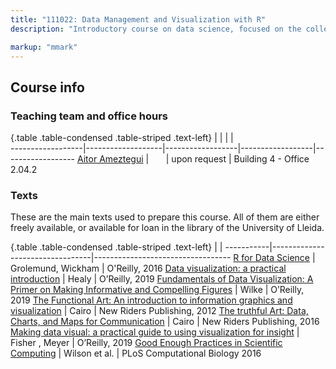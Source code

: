 ```yaml
---
title: "111022: Data Management and Visualization with R"
description: "Introductory course on data science, focused on the collection, management, visualization and analysis of data. We cover the entire data science pipeline from data acquisition to publication. The course will focus on the R statistical computing language and is addressed to second-year students of the Master's Degree Erasmus Mundus in Spatial and Ecological Modelling in European Forestry at the University of Lleida. The aim is to teach the students how to use R to effectively manage, clean, analyze and visualize data. The course is based on a “hands-on” approach, so that the students can easily transfer the acquired knowledge to real case studies, and even use it to process and analyze their own set of data, helping them in the preparation of their Master Thesis. "

markup: "mmark"
---
```


## Course info


### Teaching team and office hours

{.table .table-condensed .table-striped .text-left}
<span></span>     | <span></span>     | <span></span>    | <span></span>    |  <span></span>      
------------------|-------------------|------------------|------------------|------------------ 
 [Aitor Ameztegui](http://ameztegui.weebly.com/) | <a href="mailto:aitor.ameztegui@udl.cat" title="email"><i class="fa fa-envelope"></i></a> &nbsp; <a href="https://github.com/ameztegui" title="GitHub"><i class="fa fa-github"></i></a> &nbsp; <a href="https://twitter.com/multivac42" title="Twitter"><i class="fa fa-twitter"></i></a>  &nbsp;<a href="tel:973702539" title="Telephone"><i class="fa fa-phone"></i></a> | upon request | Building 4 - Office 2.04.2

                

### Texts

These are the main texts used to prepare this course. All of them are either freely available, or available for loan in the library of the University of Lleida.

{.table .table-condensed .table-striped .text-left}
 <span></span>     | <span></span> | <span></span> 
-----------|---------------------------------|----------------------------------
[R for Data Science](http://r4ds.had.co.nz/) | Grolemund, Wickham | O'Reilly, 2016
[Data visualization: a practical introduction](https://kieranhealy.org/publications/dataviz/) | Healy | O’Reilly, 2019
[Fundamentals of Data Visualization: A Primer on Making Informative and Compelling Figures](https://serialmentor.com/dataviz/) | Wilke | O’Reilly, 2019
[The Functional Art: An introduction to information graphics and visualization](http://www.thefunctionalart.com/) | Cairo | New Riders Publishing, 2012
[The truthful Art: Data, Charts, and Maps for Communication](https://www.amazon.es/Truthful-Art-Data-Charts-Communication/dp/0321934075) | Cairo | New Riders Publishing, 2016
[Making data visual: a practical guide to using visualization for insight](https://www.amazon.com/Making-Data-Visual-Practical-Visualization/dp/1491928468) | Fisher , Meyer |  O’Reilly, 2019
[Good Enough Practices in Scientific Computing](https://journals.plos.org/ploscompbiol/article?id=10.1371/journal.pcbi.1005510) | Wilson et al. | PLoS Computational Biology 2016 



